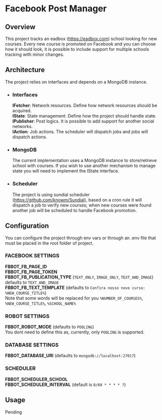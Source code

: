 # Facebook Post Manager

## Overview
This project tracks an eadbox (https://eadbox.com) school looking for new courses. Every new course is promoted on Facebook and you can choose how it should look, it is possible to include support for multiple schools tracking with minor changes.

## Architecture
The project relies on interfaces and depends on a MongoDB instance.
- ### Interfaces
  **IFetcher**: Network resources. Define how network resources should be acquired.  
  **IState**: State management. Define how the project should handle state.  
  **IPublisher**: Post logics. It is possible to add support for another social networks.  
  **IAction**: Job actions. The scheduler will dispatch jobs and jobs will dispatch actions.  
  
 - ### MongoDB
    The current implementation uses a MongoDB instance to store/retrieve school with courses. If you wish to use another mechanism to manage state you will need to implement the IState interface.
 
 - ### Scheduler
    The project is using sundial scheduler (https://github.com/knowm/Sundial), based on a cron rule it will dispatch a job to verify new courses; when new courses were found another job will be scheduled to handle Facebook promotion.
    
## Configuration
You can configure the project through env vars or through an .env file that must be placed in the root folder of project.
  ### FACEBOOK SETTINGS
   **FBBOT_FB_PAGE_ID**  
   **FBBOT_FB_PAGE_TOKEN**  
   **FBBOT_FB_PUBLICATION_TYPE** (`TEXT_ONLY`, `IMAGE_ONLY`, `TEXT_AND_IMAGE`) defaults to `TEXT_AND_IMAGE`  
   **FBBOT_FB_TEXT_TEMPLATE** (defaults to `Confira nosso novo curso: %NEW_COURSE_TITLE%`)  
   Note that some words will be replaced for you `%NUMBER_OF_COURSES%`, `%NEW_COURSE_TITLE%`, `%SCHOOL_NAME%`
  
  ### ROBOT SETTINGS
  **FBBOT_ROBOT_MODE** (defaults to `POOLING`)  
  You dont need to define this as, currently, only `POOLING` is supported.
  
  ### DATABASE SETTINGS
  **FBBOT_DATABASE_URI** (defaults to `mongodb://localhost:27017`)  
  
  ### SCHEDULER
  **FBBOT_SCHEDULER_SCHOOL**  
  **FBBOT_SCHEDULER_INTERVAL** (default is `0/60 * * * * ?`)  
  
 ## Usage
 Pending
  
